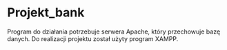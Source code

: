 # Projekt_bank
Program do działania potrzebuje serwera Apache, który przechowuje bazę danych.
Do realizacji projektu został użyty program XAMPP.
